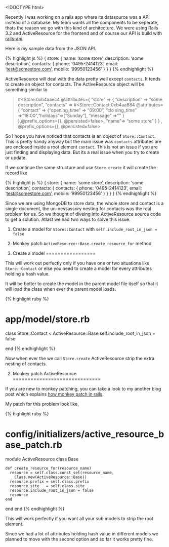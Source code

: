 &lt;!DOCTYPE html&gt;

Recently I was working on a rails app where its datasource was a API instead of a database. My team wants all the components to be seperate, thats the reason we go with this kind of architecture. We were using Rails 3.2 and ActiveResource for the frontend and of course our API is build with [rails-api](https://github.com/rails-api/rails-api).

Here is my sample data from the JSON API.

{% highlight js %} { store: { name: ‘some store’, description: ‘some description’, contacts: { phone: ‘0495-2414123’, email: ‘test@somestore.com’, mobile: ‘99950123456’ } } } {% endhighlight %}

ActiveResource will deal with the data pretty well except `contacts`. It tends to create an object for contacts. The ActiveResource object will be something similar to

> \#&lt;Store:0xb4aaec4 <span class="citation" data-cites="attributes">@attributes</span>={ “store” =&gt; { “description” =&gt; “some description”, “contacts” =&gt; \#&lt;Store::Contact:0xb4aa884 <span class="citation" data-cites="attributes">@attributes</span>={ “contact” =&gt; {“opening\_time” =&gt; “09:00”, “clo sing\_time” =&gt;“18:00”,“holidays”=&gt;\[“Sunday”\], “message” =&gt;"" } },<span class="citation" data-cites="prefix_options">@prefix\_options</span>={}, <span class="citation" data-cites="persisted">@persisted</span>=false&gt;, “name”=&gt; “some store” } } , <span class="citation" data-cites="prefix_options">@prefix\_options</span>={}, <span class="citation" data-cites="persisted">@persisted</span>=false&gt;

So I hope you have noticed that contacts is an object of `Store::Contact`. This is pretty handy anyway but the main issue was `contacts` attributes are are enclosed inside a root element `contact`. This is not an issue if you are just finding and displaying data. But its a real issue when you try to create or update.

If we continue the same structure and use `Store.create` it will create the record like

{% highlight js %} { store: { name: ‘some store’, description: ‘some description’, contacts: { contacts: { phone: ‘0495-2414123’, email: ‘test@somestore.com’, mobile: ‘99950123456’ } } } } {% endhighlight %}

Since we are using MongoDB to store data, the whole store and contact is a single document, the un-nessassory nesting for contacts was the real problem for us. So we thought of diveing into ActiveResource source code to get a solution. Atlast we had two ways to solve this issue.

1.  Create a model for `Store::Contact` with `self.include_root_in_json = false`
2.  Monkey patch `ActiveResource::Base.create_resource_for` method

1. Create a model
=================

This will work out perfectly only if you have one or two situations like `Store::Contact` or else you need to create a model for every attributes holding a hash value.

It will be better to create the model in the parent model file itself so that it will load the class when ever the parent model loads.

{% highlight ruby %}

app/model/store.rb
==================

class Store::Contact &lt; ActiveResource::Base self.include\_root\_in\_json = false

end {% endhighlight %}

Now when ever the we call `Store.create` ActiveResource strip the extra nesting of contacts.

2. Monkey patch ActiveResource
==============================

If you are new to monkey patching, you can take a look to my another blog post which explains [how monkey patch in rails](/2012/12/ruby-check-whether-method-is-monkey-patched-or-not.html).

My patch for this problem look like,

{% highlight ruby %}

config/initializers/active\_resource\_base\_patch.rb
====================================================

module ActiveResource class Base

    def create_resource_for(resource_name)
      resource = self.class.const_set(resource_name,
        Class.new(ActiveResource::Base))
      resource.prefix = self.class.prefix
      resource.site   = self.class.site
      resource.include_root_in_json = false
      resource
    end

end end {% endhighlight %}

This will work perfectly if you want all your sub models to strip the root element.

Since we had a lot of attributes holding hash value in different models we planned to move with the second option and so far it works pretty fine.

